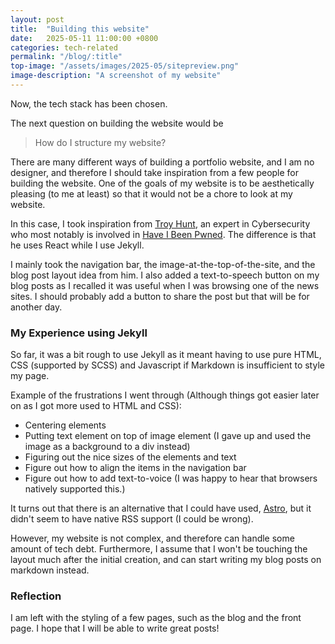 ```yaml
---
layout: post
title:  "Building this website"
date:   2025-05-11 11:00:00 +0800
categories: tech-related
permalink: "/blog/:title"
top-image: "/assets/images/2025-05/sitepreview.png"
image-description: "A screenshot of my website"
---
```

Now, the tech stack has been chosen.

The next question on building the website would be

> How do I structure my website?

There are many different ways of building a portfolio website, and I am no designer, and therefore I should take inspiration from a few people for building the website. One of the goals of my website is to be aesthetically pleasing (to me at least) so that it would not be a chore to look at my website. 

In this case, I took inspiration from [Troy Hunt](https://www.troyhunt.com/), an expert in Cybersecurity who most notably is involved in [Have I Been Pwned](https://haveibeenpwned.com/). The difference is that he uses React while I use Jekyll.

I mainly took the navigation bar, the image-at-the-top-of-the-site, and the blog post layout idea from him. I also added a text-to-speech button on my blog posts as I recalled it was useful when I was browsing one of the news sites. I should probably add a button to share the post but that will be for another day.

### My Experience using Jekyll
So far, it was a bit rough to use Jekyll as it meant having to use pure HTML, CSS (supported by SCSS) and Javascript if Markdown is insufficient to style my page. 

Example of the frustrations I went through (Although things got easier later on as I got more used to HTML and CSS):
- Centering elements
- Putting text element on top of image element (I gave up and used the image as a background to a div instead)
- Figuring out the nice sizes of the elements and text
- Figure out how to align the items in the navigation bar
- Figure out how to add text-to-voice (I was happy to hear that browsers natively supported this.)

It turns out that there is an alternative that I could have used, [Astro](https://astro.build/), but it didn't seem to have native RSS support (I could be wrong).

However, my website is not complex, and therefore can handle some amount of tech debt. Furthermore, I assume that I won't be touching the layout much after the initial creation, and can start writing my blog posts on markdown instead.

### Reflection
I am left with the styling of a few pages, such as the blog and the front page. I hope that I will be able to write great posts!